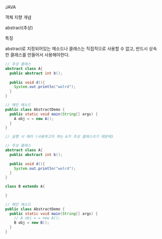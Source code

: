 JAVA



객체 지향 개념



abstract(추상)



특징

abstract로 지정되어있는 메소드나 클래스는 직접적으로 사용할 수 없고, 반드시 상속한 클래스를 만들어서 사용해야한다.



```java
// 추상 클래스
abstract class A{
  public abstract int b();
  
  public void d(){
    System.out.println("wolrd");
  }
}

// 메인 메소드
public class AbstractDemo {
  public static void main(String[] args) {
    A obj = = new A();
  }
}

// 실행 시 에러 (사용하고자 하는 A가 추상 클래스이기 때문에)
```



```java
// 추상 클래스
abstract class A{
  public abstract int b();
  
  public void d(){
    System.out.println("wolrd");
  }
}

class B extends A{
  
}

// 메인 메소드
public class AbstractDemo {
  public static void main(String[] args) {
    // A obj = = new A();
    B obj = new B();
  }
}
```

